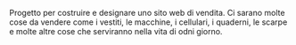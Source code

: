 Progetto per costruire e designare uno sito web di vendita. 
Ci sarano molte cose da vendere come i vestiti, le macchine, i cellulari, i quaderni, le scarpe e molte altre cose che serviranno nella vita di odni giorno. 
